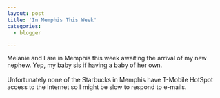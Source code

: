 ```yaml
---
layout: post
title: 'In Memphis This Week'
categories:
  - blogger

---
```


Melanie and I are in Memphis this week awaiting the arrival of my new nephew.  Yep, my baby sis if having a baby of her own.<br /><br />Unfortunately none of the Starbucks in Memphis have T-Mobile HotSpot access to the Internet so I might be slow to respond to e-mails.
